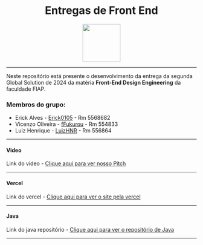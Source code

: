 <div align="center">
  
# Entregas de Front End

 <img src="https://media0.giphy.com/media/bGgsc5mWoryfgKBx1u/giphy.gif" height="100" />
</div>

---

Neste repositório está presente o desenvolvimento da entrega da segunda Global Solution de 2024 da matéria **Front-End Design Engineering** da faculdade FIAP.

### Membros do grupo:

- Erick Alves - <a href="https://github.com/Erick0105">Erick0105</a> - Rm 5568682
- Vicenzo Oliveira - <a href="https://github.com/fFukurou">fFukurou</a> - Rm 554833
- Luiz Henrique - <a href="https://github.com/LuizHNR">LuizHNR</a> - Rm 556864

---
#### Video
Link do video - <a href="https://youtu.be/PkXg9ScyzIg">Clique aqui para ver nosso Pitch</a>

---

#### Vercel
Link do vercel - <a href="https://autosense-sprint4-cyi0ok86a-ffukurous-projects.vercel.app/">Clique aqui para ver o site pela vercel</a>

---

#### Java
Link do java repositório - <a href="https://github.com/LEVI-FIAP/Java">Clique aqui para ver o repositório de Java</a>

---
